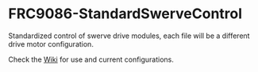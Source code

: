 # FRC9086-StandardSwerveControl
Standardized control of swerve drive modules, each file will be a different drive motor configuration.

Check the [Wiki](https://github.com/WackyTubeman/FRC9086-StandardSwerveControl/wiki) for use and current configurations.
